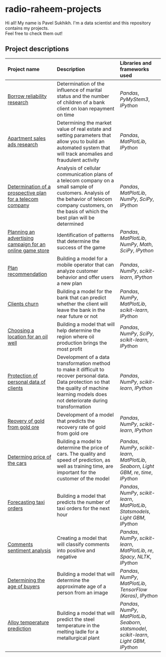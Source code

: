 # radio-raheem-projects

Hi all! My name is Pavel Sukhikh. I'm a data scientist and this repository contains my projects.  
Feel free to check them out!

## Project descriptions

| Project name | Description | Libraries and frameworks used | 
| :---------------------- | :---------------------- | :---------------------- |
| [Borrow reliability research](borrow_reliability_research) | Determination of the influence of marital status and the number of children of a bank client on loan repayment on time| *Pandas*, *PyMyStem3*, *IPython* |
| [Apartment sales ads research](apartment_sales_ads_research) | Determining the market value of real estate and setting parameters that allow you to build an automated system that will track anomalies and fraudulent activity| *Pandas*, *MatPlotLib*, *IPython* |
| [Determination of a prospective plan for a telecom company](perspective_plan_telecom_company) | Analysis of cellular communication plans of a telecom company on a small sample of customers. Analysis of the behavior of telecom company customers, on the basis of which the best plan will be determined| *Pandas*, *MatPlotLib*, *NumPy*, *SciPy*, *IPython* |
| [Planning an advertising campaign for an online game store](advertising_campaign_planning) | Identification of patterns that determine the success of the game| *Pandas*, *MatPlotLib*, *NumPy*, *Math*, *SciPy*, *IPython* |
| [Plan recommendation](plan_recommendation) | Building a model for a mobile operator that can analyze customer behavior and offer users a new plan| *Pandas*, *NumPy*, *scikit-learn*, *IPython* |
| [Clients churn](clients_churn) | Building a model for the bank that can predict whether the client will leave the bank in the near future or not| *Pandas*, *NumPy*, *MatPlotLib*, *scikit-learn*, *IPython* |
| [Choosing a location for an oil well](сhoosing_location_for_a_well) | Building a model that will help determine the region where oil production brings the most profit| *Pandas*, *NumPy*, *SciPy*, *scikit-learn*, *IPython* |
| [Protection of personal data of clients](protection_of_personal_information) | Development of a data transformation method to make it difficult to recover personal data. Data protection so that the quality of machine learning models does not deteriorate during transformation| *Pandas*, *NumPy*, *scikit-learn*, *IPython* |
| [Reovery of gold from gold ore](recovery_of_gold_from_ore) | Development of a model that predicts the recovery rate of gold from gold ore| *Pandas*, *NumPy*, *scikit-learn*, *IPython* |
| [Determing price of the cars](determing_cost_of_cars) | Building a model to determine the price of cars. The quality and speed of prediction, as well as training time, are important for the customer of the model| *Pandas*, *NumPy*, *scikit-learn*, *MatPlotLib*, *Seaborn*, *Light GBM*, *re*, *time*, *IPython* |
| [Forecasting taxi orders](forecasting_taxi_orders) | Building a model that predicts the number of taxi orders for the next hour| *Pandas*, *NumPy*, *scikit-learn*, *MatPlotLib*, *Statsmodels*, *Light GBM*, *IPython* |
| [Comments sentiment analysis](sentiment_classification_of_comments) | Creating a model that will classify comments into positive and negative| *Pandas*, *NumPy*, *scikit-learn*, *MatPlotLib*, *re*, *Spacy*, *NLTK*, *IPython* |
| [Determining the age of buyers](determining_the_age_of_buyers) | Building a model that will determine the approximate age of a person from an image| *Pandas*, *NumPy*, *MatPlotLib*, *TensorFlow (Keras)*, *IPython* |
| [Alloy temperature prediction](alloy_temperature_prediction) | Building a model that will predict the steel temperature in the melting ladle for a metallurgical plant| *Pandas*, *NumPy*, *MatPlotLib*, *Seaborn*, *statsmodel*, *scikit-learn*, *Light GBM*, *IPython* |
